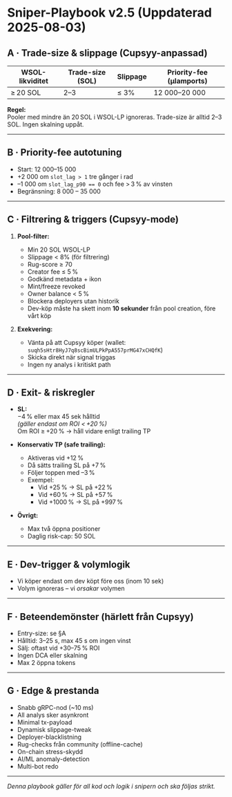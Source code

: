 # Sniper-Playbook v2.5 (Uppdaterad 2025-08-03)

## A · Trade-size & slippage (Cupsyy-anpassad)

| WSOL-likviditet | Trade-size (SOL) | Slippage | Priority-fee (µlamports) |
|-----------------|------------------|----------|--------------------------|
| ≥ 20 SOL        | 2–3              | ≤ 3%     | 12 000–20 000            |

**Regel:**  
Pooler med mindre än 20 SOL i WSOL-LP ignoreras. Trade-size är alltid 2–3 SOL. Ingen skalning uppåt.

---

## B · Priority-fee autotuning

- Start: 12 000–15 000
- +2 000 om `slot_lag > 1` tre gånger i rad
- –1 000 om `slot_lag_p90 == 0` och fee > 3 % av vinsten
- Begränsning: 8 000 – 35 000

---

## C · Filtrering & triggers (Cupsyy-mode)

1. **Pool-filter:**
   - Min 20 SOL WSOL-LP
   - Slippage < 8% (för filtrering)
   - Rug-score ≥ 70
   - Creator fee ≤ 5 %
   - Godkänd metadata + ikon
   - Mint/freeze revoked
   - Owner balance < 5 %
   - Blockera deployers utan historik
   - Dev-köp måste ha skett inom **10 sekunder** från pool creation, före vårt köp

2. **Exekvering:**
   - Vänta på att Cupsyy köper (wallet: `suqh5sHtr8HyJ7q8scBimULPkPpA557prMG47xCHQfK`)
   - Skicka direkt när signal triggas
   - Ingen ny analys i kritiskt path

---

## D · Exit- & riskregler

- **SL:**  
  −4 % eller max 45 sek hålltid  
  *(gäller endast om ROI < +20 %)*  
  Om ROI ≥ +20 % → håll vidare enligt trailing TP

- **Konservativ TP (safe trailing):**
  - Aktiveras vid +12 %
  - Då sätts trailing SL på +7 %
  - Följer toppen med –3 %
  - Exempel:  
    - Vid +25 % → SL på +22 %  
    - Vid +60 % → SL på +57 %  
    - Vid +1000 % → SL på +997 %

- **Övrigt:**
  - Max två öppna positioner
  - Daglig risk-cap: 50 SOL

---

## E · Dev-trigger & volymlogik

- Vi köper endast om dev köpt före oss (inom 10 sek)
- Volym ignoreras – vi *orsakar* volymen

---

## F · Beteendemönster (härlett från Cupsyy)

- Entry-size: se §A
- Hålltid: 3–25 s, max 45 s om ingen vinst
- Sälj: oftast vid +30–75 % ROI
- Ingen DCA eller skalning
- Max 2 öppna tokens

---

## G · Edge & prestanda

- Snabb gRPC-nod (~10 ms)
- All analys sker asynkront
- Minimal tx-payload
- Dynamisk slippage-tweak
- Deployer-blacklistning
- Rug-checks från community (offline-cache)
- On-chain stress-skydd
- AI/ML anomaly-detection
- Multi-bot redo

---

*Denna playbook gäller för all kod och logik i snipern och ska följas strikt.*
